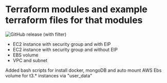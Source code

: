 # Terraform modules and example terraform files for that modules 
![GitHub release (with filter)](https://img.shields.io/github/v/release/Filicipa/terraform_modules)
<br>

- EC2 instance with security group and with EIP 
- EC2 instance with security group and without EIP
- EBS volume
- VPC and subnet

Added bash scripts for install docker, mongoDB and auto mount AWS Ebs volume for t3.* instances via "user_data"
